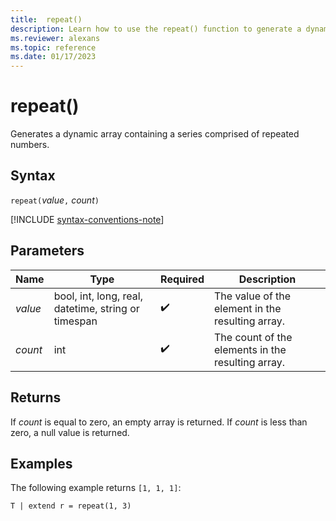 ```yaml
---
title:  repeat()
description: Learn how to use the repeat() function to generate a dynamic array containing a series comprised of repeated numbers.
ms.reviewer: alexans
ms.topic: reference
ms.date: 01/17/2023
---
```

# repeat()

Generates a dynamic array containing a series comprised of repeated numbers.

## Syntax

`repeat(`*value*`,` *count*`)`

[!INCLUDE [syntax-conventions-note](../../includes/syntax-conventions-note.md)]

## Parameters

| Name | Type | Required | Description |
|--|--|--|--|
| *value* | bool, int, long, real, datetime, string or timespan |  :heavy_check_mark: | The value of the element in the resulting array.|  
| *count* | int |  :heavy_check_mark: | The count of the elements in the resulting array.|

## Returns

If *count* is equal to zero, an empty array is returned.
If *count* is less than zero, a null value is returned.

## Examples

The following example returns `[1, 1, 1]`:

```kusto
T | extend r = repeat(1, 3)
```
